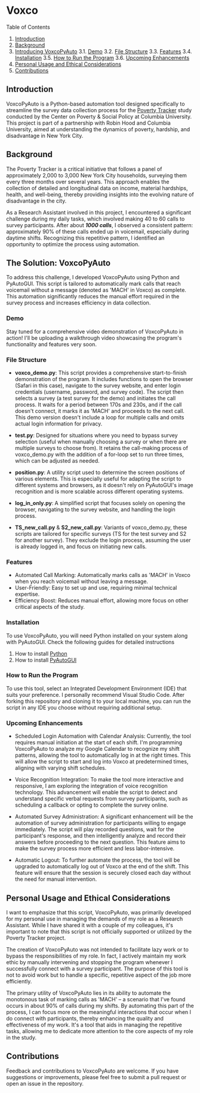 # Voxco
Table of Contents
1. [Introduction](#introduction)
2. [Background](#background)
3. [Introducing VoxcoPyAuto](#the-solution-voxcopyauto)
   3.1. [Demo](#demo)
   3.2. [File Structure](#file-structure)
   3.3. [Features](#features)
   3.4. [Installation](#installation)
   3.5. [How to Run the Program](#how-to-run-the-program)
   3.6. [Upcoming Enhancements](#upcoming-enhancements)
4. [Personal Usage and Ethical Considerations](#personal-usage-and-ethical-considerations)
5. [Contributions](#contributions)

## Introduction
VoxcoPyAuto is a Python-based automation tool designed specifically to streamline the survey data collection process for the [Poverty Tracker](https://www.povertycenter.columbia.edu/poverty-tracker-data) study conducted by the Center on Poverty & Social Policy at Columbia University. This project is part of a partnership with Robin Hood and Columbia University, aimed at understanding the dynamics of poverty, hardship, and disadvantage in New York City.

## Background
The Poverty Tracker is a critical initiative that follows a panel of approximately 2,000 to 3,000 New York City households, surveying them every three months over several years. This approach enables the collection of detailed and longitudinal data on income, material hardships, health, and well-being, thereby providing insights into the evolving nature of disadvantage in the city.

As a Research Assistant involved in this project, I encountered a significant challenge during my daily tasks, which involved making 40 to 60 calls to survey participants. After about ***1000 calls***, I observed a consistent pattern: approximately 90% of these calls ended up in voicemail, especially during daytime shifts. Recognizing this repetitive pattern, I identified an opportunity to optimize the process using automation.

## The Solution: VoxcoPyAuto
To address this challenge, I developed VoxcoPyAuto using Python and PyAutoGUI. This script is tailored to automatically mark calls that reach voicemail without a message (denoted as 'MACH' in Voxco) as complete. This automation significantly reduces the manual effort required in the survey process and increases efficiency in data collection.

### Demo
Stay tuned for a comprehensive video demonstration of VoxcoPyAuto in action! I'll be uploading a walkthrough video showcasing the program's functionality and features very soon.

### File Structure
- **voxco_demo.py**: This script provides a comprehensive start-to-finish demonstration of the program. It includes functions to open the browser (Safari in this case), navigate to the survey website, and enter login credentials (username, password, and survey code). The script then selects a survey (a test survey for the demo) and initiates the call process. It waits for a period between 170s and 230s, and if the call doesn't connect, it marks it as 'MACH' and proceeds to the next call. This demo version doesn't include a loop for multiple calls and omits actual login information for privacy.

- **test.py**: Designed for situations where you need to bypass survey selection (useful when manually choosing a survey or when there are multiple surveys to choose from). It retains the call-making process of voxco_demo.py with the addition of a for-loop set to run three times, which can be adjusted as needed.

- **position.py**: A utility script used to determine the screen positions of various elements. This is especially useful for adapting the script to different systems and browsers, as it doesn't rely on PyAutoGUI's image recognition and is more scalable across different operating systems.

- **log_in_only.py**: A simplified script that focuses solely on opening the browser, navigating to the survey website, and handling the login process.

- **TS_new_call.py** & **S2_new_call.py**: Variants of voxco_demo.py, these scripts are tailored for specific surveys (TS for the test survey and S2 for another survey). They exclude the login process, assuming the user is already logged in, and focus on initiating new calls.

### Features
- Automated Call Marking: Automatically marks calls as 'MACH' in Voxco when you reach voicemail without leaving a message. 
- User-Friendly: Easy to set up and use, requiring minimal technical expertise.
- Efficiency Boost: Reduces manual effort, allowing more focus on other critical aspects of the study.

### Installation
To use VoxcoPyAuto, you will need Python installed on your system along with PyAutoGUI. Check the following guides for detailed instructions
1. How to install [Python](https://www.python.org/downloads/)
2. How to install [PyAutoGUI](https://pyautogui.readthedocs.io/en/latest/install.html)

### How to Run the Program
To use this tool, select an Integrated Development Environment (IDE) that suits your preference. I personally recommend Visual Studio Code. After forking this repository and cloning it to your local machine, you can run the script in any IDE you choose without requiring additional setup.

### Upcoming Enhancements
- Scheduled Login Automation with Calendar Analysis: Currently, the tool requires manual initiation at the start of each shift. I'm programming VoxcoPyAuto to analyze my Google Calendar to recognize my shift patterns, allowing the tool to automatically log in at the right times. This will allow the script to start and log into Voxco at predetermined times, aligning with varying shift schedules.

- Voice Recognition Integration: To make the tool more interactive and responsive, I am exploring the integration of voice recognition technology. This advancement will enable the script to detect and understand specific verbal requests from survey participants, such as scheduling a callback or opting to complete the survey online.

- Automated Survey Administration: A significant enhancement will be the automation of survey administration for participants willing to engage immediately. The script will play recorded questions, wait for the participant's response, and then intelligently analyze and record their answers before proceeding to the next question. This feature aims to make the survey process more efficient and less labor-intensive.

- Automatic Logout: To further automate the process, the tool will be upgraded to automatically log out of Voxco at the end of the shift. This feature will ensure that the session is securely closed each day without the need for manual intervention.

## Personal Usage and Ethical Considerations
I want to emphasize that this script, VoxcoPyAuto, was primarily developed for my personal use in managing the demands of my role as a Research Assistant. While I have shared it with a couple of my colleagues, it's important to note that this script is not officially supported or utilized by the Poverty Tracker project.

The creation of VoxcoPyAuto was not intended to facilitate lazy work or to bypass the responsibilities of my role. In fact, I actively maintain my work ethic by manually intervening and stopping the program whenever I successfully connect with a survey participant. The purpose of this tool is not to avoid work but to handle a specific, repetitive aspect of the job more efficiently.

The primary utility of VoxcoPyAuto lies in its ability to automate the monotonous task of marking calls as 'MACH' – a scenario that I've found occurs in about 90% of calls during my shifts. By automating this part of the process, I can focus more on the meaningful interactions that occur when I do connect with participants, thereby enhancing the quality and effectiveness of my work. It's a tool that aids in managing the repetitive tasks, allowing me to dedicate more attention to the core aspects of my role in the study.

## Contributions
Feedback and contributions to VoxcoPyAuto are welcome. If you have suggestions or improvements, please feel free to submit a pull request or open an issue in the repository.

